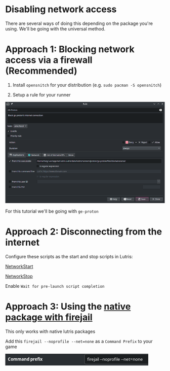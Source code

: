 # Disabling network access

There are several ways of doing this depending on the package you're using. We'll be going with the universal method.

# Approach 1: Blocking network access via a firewall (Recommended)

1. Install `opensnitch` for your distribution (e.g. `sudo pacman -S opensnitch`)

2. Setup a rule for your runner

![](/Lutris/Images/3.png)

For this tutorial we'll be going with `ge-proton`

# Approach 2: Disconnecting from the internet

Configure these scripts as the start and stop scripts in Lutris:

[NetworkStart](/Lutris/Scripts/NetworkEnable.sh)

[NetworkStop](/Lutris/Scripts/NetworkDisable.sh)

Enable `Wait for pre-launch script completion`



# Approach 3: Using the [native package with firejail](/Lutris/DisableNetworkAccess-native.md)

This only works with native lutris packages

Add this `firejail --noprofile --net=none` as a `Command Prefix` to your game

![](/Lutris/Images/2.png)
